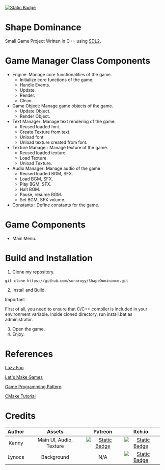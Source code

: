 [![Static Badge](https://img.shields.io/badge/Ng%C3%B4n_ng%E1%BB%AF-Ti%E1%BA%BFng_Vi%E1%BB%87t-blue)](https://github.com/sonarxyy/ShapeDominance/blob/main/README-vi.md)


# Shape Dominance
Small Game Project Written in C++ using [SDL2](https://wiki.libsdl.org/SDL2/FrontPage).


# Game Manager Class Components
- Engine: Manage core functionalities of the game.
  - Initialize core functions of the game.
  - Handle Events.
  - Update.
  - Render.
  - Clean.
- Game Object: Manage game objects of the game.
  - Update Object.
  - Render Object.
- Text Manager: Manage text rendering of the game.
  - Reused loaded font.
  - Create Texture from text.
  - Unload font.
  - Unload texture created from font.
- Texture Manager: Manage texture of the game.
  - Reused loaded texture.
  - Load Texture.
  - Unload Texture.
- Audio Manager: Manage audio of the game.
  - Reused loaded BGM, SFX.
  - Load BGM, SFX.
  - Play BGM, SFX.
  - Halt BGM.
  - Pause, resume BGM.
  - Set BGM, SFX volume.
- Constants : Define constants for the game.


# Game Components
- Main Menu.


# Build and Installation
1. Clone my repository. 
```
git clone https://github.com/sonarxyy/ShapeDominance.git
```
2. Install and Build.
> [!IMPORTANT]
> First of all, you need to ensure that C/C++ compiler is included in your environment variable.
Inside cloned directory, run install.bat as administrator.
3. Open the game.
4. Enjoy.


# References
[Lazy Foo](https://lazyfoo.net/tutorials/SDL/)

[Let's Make Games](https://www.youtube.com/playlist?list=PLhfAbcv9cehhkG7ZQK0nfIGJC_C-wSLrx)

[Game Programming Pattern](https://gameprogrammingpatterns.com/contents.html)

[CMake Tutorial](https://cmake.org/cmake/help/latest/guide/tutorial/index.html)


# Credits
| Author |          Assets         |                                                                 Patreon                                                                |                                                             Itch.io                                                             |
|:------:|:-----------------------:|:--------------------------------------------------------------------------------------------------------------------------------------:|:-------------------------------------------------------------------------------------------------------------------------------:|
|  Kenny | Main UI, Audio, Texture | [![Static Badge](https://img.shields.io/badge/Patreon-white?style=flat&logo=patreon&labelColor=black)](https://www.patreon.com/kenney) | [![Static Badge](https://img.shields.io/badge/Itch.io-white?style=flat&logo=itch.io&labelColor=black)](https://kenney.itch.io/) |
| Lynocs |        Background       |                                                                   N/A                                                                  | [![Static Badge](https://img.shields.io/badge/Itch.io-white?style=flat&logo=itch.io&labelColor=black)](https://lynocs.itch.io/) |
